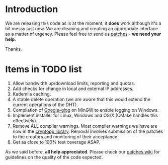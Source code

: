 # Introduction #

We are releasing this code as is at the moment; it **does** work although it's a bit messy just now. We are cleaning and creating an appropriate interface as a matter of urgency. Please feel free to send us [patches](http://code.google.com/p/maidsafe-dht/wiki/Patches) - **we need your help**.

Thanks.

# Items in TODO list #

  1. Allow bandwidth up/download limits, reporting and quotas.
  1. Add checks for change in local and external IP addresses.
  1. Kademlia caching.
  1. A stable delete operation (we are aware that this would extend the current operations of the DHT).
  1. Compilation of [Google-glog](http://code.google.com/p/google-glog/downloads/list) on MinGW to enable logging on Windows.
  1. Implement installer for Linux, Windows and OS/X (CMake handles this effectively).
  1. Remove ALL compiler warnings. Most compiler warnings we have are now in the [cryptopp library](http://www.cryptopp.com). Removal involves submission of the patches to the creators and monitoring of their acceptance.
  1. Get as close to 100% test coverage ASAP.

As we said before, **all help appreciated**. Please check our [patches wiki](http://code.google.com/p/maidsafe-dht/wiki/Patches) for guidelines on the quality of the code expected.